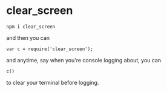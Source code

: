 # clear_screen

`npm i clear_screen`

and then you can

`var c = require('clear_screen');`

and anytime, say when you're console logging about, you can

`c()`

to clear your terminal before logging.
